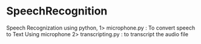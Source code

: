 # SpeechRecognition
Speech Recognization using python,
1> microphone.py : To convert speech to Text Using microphone
2> transcripting.py : to transcript the audio file
